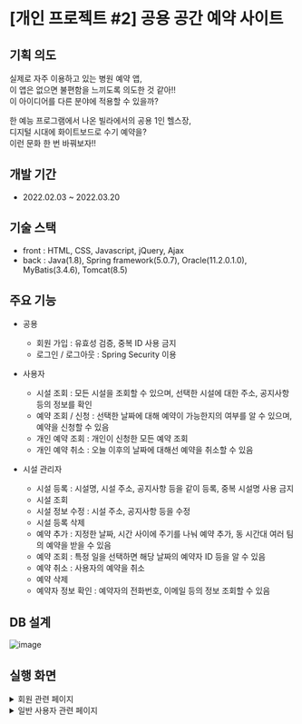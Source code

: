 # [개인 프로젝트 #2] 공용 공간 예약 사이트

## 기획 의도

실제로 자주 이용하고 있는 병원 예약 앱, <br>
이 앱은 없으면 불편함을 느끼도록 의도한 것 같아!! <br>
이 아이디어를 다른 분야에 적용할 수 있을까? <br>

한 예능 프로그램에서 나온 빌라에서의 공용 1인 헬스장, <br>
디지털 시대에 화이트보드로 수기 예약을? <br>
이런 문화 한 번 바꿔보자!!

## 개발 기간

- 2022.02.03 ~ 2022.03.20

## 기술 스택

- front : HTML, CSS, Javascript, jQuery, Ajax
- back : Java(1.8), Spring framework(5.0.7), Oracle(11.2.0.1.0), MyBatis(3.4.6), Tomcat(8.5)

## 주요 기능

- 공용

  - 회원 가입 : 유효성 검증, 중복 ID 사용 금지
  - 로그인 / 로그아웃 : Spring Security 이용
  
- 사용자

  - 시설 조회 : 모든 시설을 조회할 수 있으며, 선택한 시설에 대한 주소, 공지사항 등의 정보를 확인
  - 예약 조회 / 신청 : 선택한 날짜에 대해 예약이 가능한지의 여부를 알 수 있으며, 예약을 신청할 수 있음
  - 개인 예약 조회 : 개인이 신청한 모든 예약 조회
  - 개인 예약 취소 : 오늘 이후의 날짜에 대해선 예약을 취소할 수 있음
  
- 시설 관리자

  - 시설 등록 : 시설명, 시설 주소, 공지사항 등을 같이 등록, 중복 시설명 사용 금지
  - 시설 조회
  - 시설 정보 수정 : 시설 주소, 공지사항 등을 수정
  - 시설 등록 삭제
  - 예약 추가 : 지정한 날짜, 시간 사이에 주기를 나눠 예약 추가, 동 시간대 여러 팀의 예약을 받을 수 있음
  - 예약 조회 : 특정 일을 선택하면 해당 날짜의 예약자 ID 등을 알 수 있음
  - 예약 취소 : 사용자의 예약을 취소
  - 예약 삭제
  - 예약자 정보 확인 : 예약자의 전화번호, 이메일 등의 정보 조회할 수 있음

## DB 설계
  
  ![image](https://user-images.githubusercontent.com/48465072/159866887-e3496199-6101-422e-a149-da3e94a3151d.png)
  
## 실행 화면

<details><summary>회원 관련 페이지</summary>

  <br>
  
  ![image](https://user-images.githubusercontent.com/48465072/159946827-a8be884b-aea1-4631-b20b-b5b4d0553a19.png)
  <br>로그인 화면입니다. 아래에 회원가입 버튼을 누르면 회원가입 유형 선택 페이지로 이동합니다.
  
  ![image](https://user-images.githubusercontent.com/48465072/159947292-bdbfe27b-6605-4388-86fb-183c39307a2d.png)
  <br>회원가입 유형을 선택하면 해당 유형의 회원가입 페이지로 이동합니다.
  
  ![image](https://user-images.githubusercontent.com/48465072/159948671-38bf83de-4914-4b80-af5f-25cacf704716.png)
  <br>일반 사용자 회원가입 페이지입니다. 각 항목에 입력이 없으면 입력하라는 메시지를 표시합니다.
  
  ![image](https://user-images.githubusercontent.com/48465072/159949440-fe7c87a3-b455-43a2-90c0-6aa2332ab0cd.png)
  <br>각 항목에 유효성 검증 테스트를 통과하지 못하면 제대로 입력하라는 메시지를 표시합니다.
  
  ![image](https://user-images.githubusercontent.com/48465072/159951470-a41b5ff0-4116-43f3-9c13-262bce8f5ddf.png)
  <br>시설 관리자 회원가입 페이지입니다. 일반 사용자 회원가입 페이지에 닉네임 항목이 추가되어 있습니다.
  
  ![image](https://user-images.githubusercontent.com/48465072/159956668-0d55f86d-e2a8-4f4a-bdf7-e11ff45ec775.png)
  <br>다시 로그인 페이지입니다. 항목에 입력이 없으면 입력하라는 메시지를 표시합니다.
  <br>ID나 비밀번호가 틀린 경우도 해당 내용을 알림 창으로 알려줍니다.
  
</details>

<details><summary>일반 사용자 관련 페이지</summary>

  <br>
  
  ![image](https://user-images.githubusercontent.com/48465072/159961697-76c812f5-2068-44c5-bdef-cd22e0a66f9f.png)
  <br>일반 사용자가 로그인 하면 나오는 시설 목록 페이지입니다. Paging 기능이 적용되어 있습니다.
  
  ![image](https://user-images.githubusercontent.com/48465072/159962254-89ac6dc1-f291-4ea5-8164-99ea0aafc259.png)
  <br>키워드 검색 기능도 적용되어 있습니다.
  <br>시설 명을 클릭하면 시설에 대한 내용을 조회하는 페이지로 이동하며,
  <br>예약에 해당하는 >>>을 클릭혀면 예약하는 페이지로 이동합니다.
  
  ![image](https://user-images.githubusercontent.com/48465072/159962772-3fa9f2ff-98a8-4f4e-980d-e1b5d4c99de4.png)
  <br>시설에 대한 내용을 조회하는 페이지입니다. 모든 항목은 수정할 수 없습니다.
  
  ![image](https://user-images.githubusercontent.com/48465072/159978039-2adde773-bf35-4fee-8bab-d170a1fd7e2c.png)
  <br>예약 페이지입니다. 위에서 날짜를 선택하고 검색 버튼을 누르면 아래 표에 예약 현황이 나옵니다.
  <br>예약이 가능하면 예약 가능이라는 버튼이 활성화되며, 누군가가 예약한 상태면 예약 불가능이라고 표시됩니다.
  
  ![image](https://user-images.githubusercontent.com/48465072/159981969-3b9eac65-74e4-4eef-9999-3f0aa758d6ce.png)
  <br>빨간 박스로 표시한 곳에 예약했습니다. 예약 주기에 의해 이제 당일 예약은 불가능합니다.
  <br>그래서 같은 날 예약 가능 버튼을 누르면 예약할 수 없다는 것을 알립니다.
  
  ![image](https://user-images.githubusercontent.com/48465072/159980971-9f509375-9977-422b-867b-a9fb2fc1d17d.png)
  <br>개인 예약 목록 페이지입니다. 예약 번호를 클릭하면 해당 예약 상세 조회 페이지로 이동합니다.
  
  ![image](https://user-images.githubusercontent.com/48465072/159981144-8a092bfe-6a43-4694-8a9e-eed6233de4aa.png)
  <br>예약 상세조회 페이지입니다. 모든 내용은 수정할 수 없습니다.
  
<details>

<details><summary>시설 관리자 관련 페이지</summary>

  <br>
  
  ![image](https://user-images.githubusercontent.com/48465072/159983394-8e55990b-8a55-4704-bacf-7f469241910a.png)
  <br>시설 관리자로 로그인하면 나오는 관리자 등록 시설 목록 페이지입니다. Paging 기능이 적용되어 있습니다.
  
  ![image](https://user-images.githubusercontent.com/48465072/159984379-ffd192ca-20ff-4412-9f61-0d01b70901f5.png)
  <br>검색 기능도 적용되어 있습니다. 계정 버튼을 누르면 로그아웃을 할 수 있는 페이지로,
  <br>시설 등록 버튼을 누르면 시설을 등록하는 페이지로,
  <br>시설 명을 누르면 해당 시설 조회/변경/삭제 페이지로, 예약 관리 밑에 >>> 버튼을 누르면 예약 조회 페이지로 이동합니다.
  
  ![image](https://user-images.githubusercontent.com/48465072/159985235-b2419867-5fbd-4bed-b0ee-49c458c02619.png)
  <br>시설 등록 페이지입니다. 여기 페이지를 포함해 입력이 가능한 모든 곳에는 유효성 검증이 적용되어 있습니다.
  
  ![image](https://user-images.githubusercontent.com/48465072/159985779-8000d906-d6f3-4c82-a6d4-4e357e9396a6.png)
  <br>시설 조회/변경/삭제 페이지입니다. 유효성 검증만 통과한다면 변경할 수 있고, 시설 등록을 삭제할 수도 있습니다.
  
  ![image](https://user-images.githubusercontent.com/48465072/159987953-94995b79-f2ce-4960-8293-7e6b013acbca.png)
  <br>예약 상세조회 페이지입니다. 예약 삭제도 가능하며, 예약자가 있다면 예약 취소도 가능합니다.
  
  ![image](https://user-images.githubusercontent.com/48465072/159988186-d4b07e94-6201-4116-9188-8ffe311dae51.png)
  <br>
  
</details>
